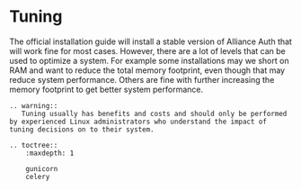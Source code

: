 # Tuning

The official installation guide will install a stable version of Alliance Auth that will work fine for most cases. However, there are a lot of levels that can be used to optimize a system. For example some installations may we short on RAM and want to reduce the total memory footprint, even though that may reduce system performance. Others are fine with further increasing the memory footprint to get better system performance.

```eval_rst
.. warning::
   Tuning usually has benefits and costs and should only be performed by experienced Linux administrators who understand the impact of tuning decisions on to their system.
```

```eval_rst
.. toctree::
    :maxdepth: 1

    gunicorn
    celery
```
